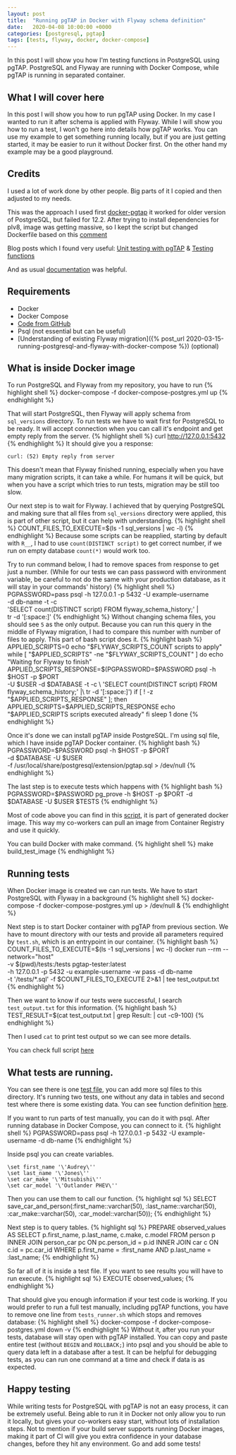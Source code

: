 ```yaml
---
layout: post
title:  "Running pgTAP in Docker with Flyway schema definition"
date:   2020-04-08 10:00:00 +0000
categories: [postgresql, pgtap]
tags: [tests, flyway, docker, docker-compose]
---
```


In this post I will show you how I'm testing functions in PostgreSQL using pgTAP. PostgreSQL and Flyway are running with Docker Compose, while pgTAP is running in separated container.

## What I will cover here

In this post I will show you how to run pgTAP using Docker. In my case I wanted to run it after schema is applied with Flyway. While I will show you how to run a test, I won't go here into details how pgTAP works. You can use my example to get something running locally, but if you are just getting started, it may be easier to run it without Docker first. On the other hand my example may be a good playground.

## Credits

I used a lot of work done by other people. Big parts of it I copied and then adjusted to my needs.

This was the approach I used first [docker-pgtap](https://github.com/walm/docker-pgtap) it worked for older version of PostgreSQL, but failed for 12.2. After trying to install dependencies for plv8, image was getting massive, so I kept the script but changed Dockerfile based on this [comment](https://github.com/docker-library/postgres/issues/306#issuecomment-345063809)

Blog posts which I found very useful:
[Unit testing with pgTAP](https://medium.com/engineering-on-the-incline/unit-testing-postgres-with-pgtap-af09ec42795) &
[Testing functions](https://medium.com/engineering-on-the-incline/unit-testing-functions-in-postgresql-with-pgtap-in-5-simple-steps-beef933d02d3)

And as usual [documentation](https://pgtap.org/) was helpful.

## Requirements

* Docker
* Docker Compose
* [Code from GitHub](https://github.com/tomaszbartoszewski/postgresql-docker)
* Psql (not essential but can be useful)
* [Understanding of existing Flyway migration]({% post_url 2020-03-15-running-postgresql-and-flyway-with-docker-compose %}) (optional)

## What is inside Docker image

To run PostgreSQL and Flyway from my repository, you have to run
{% highlight shell %}
docker-compose -f docker-compose-postgres.yml up
{% endhighlight %}

That will start PostgreSQL, then Flyway will apply schema from `sql_versions` directory. To run tests we have to wait first for PostgreSQL to be ready. It will accept connection when you can call it's endpoint and get empty reply from the server.
{% highlight shell %}
curl http://127.0.0.1:5432
{% endhighlight %}
It should give you a response:
```
curl: (52) Empty reply from server
```
This doesn't mean that Flyway finished running, especially when you have many migration scripts, it can take a while. For humans it will be quick, but when you have a script which tries to run tests, migration may be still too slow.

Our next step is to wait for Flyway. I achieved that by querying PostgreSQL and making sure that all files from `sql_versions` directory were applied, this is part of other script, but it can help with understanding.
{% highlight shell %}
COUNT_FILES_TO_EXECUTE=$(ls -1 sql_versions | wc -l)
{% endhighlight %}
Because some scripts can be reapplied, starting by default with `R__`, I had to use `count(DISTINCT script)` to get correct number, if we run on empty database `count(*)` would work too.

Try to run command below, I had to remove spaces from response to get just a number.
(While for our tests we can pass password with environment variable, be careful to not do the same with your production database, as it will stay in your commands' history)
{% highlight shell %}
PGPASSWORD=pass psql -h 127.0.0.1 -p 5432 -U example-username \
-d db-name -t -c \
'SELECT count(DISTINCT script) FROM flyway_schema_history;' |\
tr -d '[:space:]'
{% endhighlight %}
Without changing schema files, you should see `5` as the only output.
Because you can run this query in the middle of Flyway migration, I had to compare this number with number of files to apply. This part of bash script does it.
{% highlight bash %}
APPLIED_SCRIPTS=0
echo "$FLYWAY_SCRIPTS_COUNT scripts to apply"
while [ "$APPLIED_SCRIPTS" -ne "$FLYWAY_SCRIPTS_COUNT" ]
do
    echo "Waiting for Flyway to finish"
    APPLIED_SCRIPTS_RESPONSE=$(PGPASSWORD=$PASSWORD psql -h $HOST -p $PORT \
    -U $USER -d $DATABASE -t -c \
    'SELECT count(DISTINCT script) FROM flyway_schema_history;' |\
    tr -d '[:space:]')
    if [ ! -z "$APPLIED_SCRIPTS_RESPONSE" ]; then
        APPLIED_SCRIPTS=$APPLIED_SCRIPTS_RESPONSE
        echo "$APPLIED_SCRIPTS scripts executed already"
    fi
    sleep 1
done
{% endhighlight %}

Once it's done we can install pgTAP inside PostgreSQL. I'm using sql file, which I have inside pgTAP Docker container.
{% highlight bash %}
PGPASSWORD=$PASSWORD psql -h $HOST -p $PORT \
-d $DATABASE -U $USER \
-f /usr/local/share/postgresql/extension/pgtap.sql > /dev/null
{% endhighlight %}

The last step is to execute tests which happens with
{% highlight bash %}
PGPASSWORD=$PASSWORD pg_prove -h $HOST -p $PORT -d $DATABASE -U $USER $TESTS
{% endhighlight %}

Most of code above you can find in this [script](https://github.com/tomaszbartoszewski/postgresql-docker/blob/master/tests_docker/test.sh), it is part of generated docker image. This way my co-workers can pull an image from Container Registry and use it quickly.

You can build Docker with make command.
{% highlight shell %}
make build_test_image
{% endhighlight %}

## Running tests

When Docker image is created we can run tests. We have to start PostgreSQL with Flyway in a background
{% highlight shell %}
docker-compose -f docker-compose-postgres.yml up > /dev/null &
{% endhighlight %}

Next step is to start Docker container with pgTAP from previous section. We have to mount directory with our tests and provide all parameters required by `test.sh`, which is an entrypoint in our container.
{% highlight bash %}
COUNT_FILES_TO_EXECUTE=$(ls -1 sql_versions | wc -l)
docker run --rm --network="host" \
-v $(pwd)/tests:/tests pgtap-tester:latest \
-h 127.0.0.1 -p 5432 -u example-username -w pass -d db-name \
-t '/tests/*.sql' -f $COUNT_FILES_TO_EXECUTE  2>&1 | tee test_output.txt
{% endhighlight %}

Then we want to know if our tests were successful, I search `test_output.txt` for this information.
{% highlight bash %}
TEST_RESULT=$(cat test_output.txt | grep Result: | cut -c9-100)
{% endhighlight %}

Then I used `cat` to print test output so we can see more details.

You can check full script [here](https://github.com/tomaszbartoszewski/postgresql-docker/blob/master/tests_runner.sh)

## What tests are running.

You can see there is one [test file](https://github.com/tomaszbartoszewski/postgresql-docker/blob/master/tests/test_save_car_and_person.sql), you can add more sql files to this directory. It's running two tests, one without any data in tables and second test where there is some existing data. You can see function definition [here](https://github.com/tomaszbartoszewski/postgresql-docker/blob/master/sql_versions/R__Save_car_and_person.sql).

If you want to run parts of test manually, you can do it with psql. After running database in Docker Compose, you can connect to it.
{% highlight shell %}
PGPASSWORD=pass psql -h 127.0.0.1 -p 5432 -U example-username -d db-name
{% endhighlight %}

Inside psql you can create variables.
```
\set first_name '\'Audrey\''
\set last_name '\'Jones\''
\set car_make '\'Mitsubishi\''
\set car_model '\'Outlander PHEV\''
```

Then you can use them to call our function.
{% highlight sql %}
SELECT save_car_and_person(:first_name::varchar(50),
                           :last_name::varchar(50),
                           :car_make::varchar(50),
                           :car_model::varchar(50));
{% endhighlight %}

Next step is to query tables.
{% highlight sql %}
PREPARE observed_values AS
    SELECT
        p.first_name,
        p.last_name,
        c.make,
        c.model
    FROM person p
    INNER JOIN person_car pc ON pc.person_id = p.id
    INNER JOIN car c ON c.id = pc.car_id
    WHERE p.first_name = :first_name AND p.last_name = :last_name;
{% endhighlight %}

So far all of it is inside a test file. If you want to see results you will have to run execute.
{% highlight sql %}
EXECUTE observed_values;
{% endhighlight %}

That should give you enough information if your test code is working. If you would prefer to run a full test manually, including pgTAP functions, you have to remove one line from `tests_runner.sh` which stops and removes database:
{% highlight shell %}
docker-compose -f docker-compose-postgres.yml down -v
{% endhighlight %}
Without it, after you run your tests, database will stay open with pgTAP installed. You can copy and paste entire test (without `BEGIN` and `ROLLBACK;`) into psql and you should be able to query data left in a database after a test. It can be helpful for debugging tests, as you can run one command at a time and check if data is as expected.

## Happy testing
While writing tests for PostgreSQL with pgTAP is not an easy process, it can be extremely useful. Being able to run it in Docker not only allow you to run it locally, but gives your co-workers easy start, without lots of installation steps. Not to mention if your build server supports running Docker images, making it part of CI will give you extra confidence in your database changes, before they hit any environment. Go and add some tests!